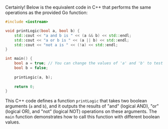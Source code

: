  Certainly! Below is the equivalent code in C++ that performs the same operations as the provided Go function:

```cpp
#include <iostream>

void printLogic(bool a, bool b) {
    std::cout << "a and b is " << (a && b) << std::endl;
    std::cout << "a or b is " << (a || b) << std::endl;
    std::cout << "not a is " << (!a) << std::endl;
}

int main() {
    bool a = true; // You can change the values of 'a' and 'b' to test different scenarios
    bool b = false;
    
    printLogic(a, b);
    
    return 0;
}
```

This C++ code defines a function `printLogic` that takes two boolean arguments (`a` and `b`), and it outputs the results of "and" (logical AND), "or" (logical OR), and "not" (logical NOT) operations on these arguments. The `main` function demonstrates how to call this function with different boolean values.
